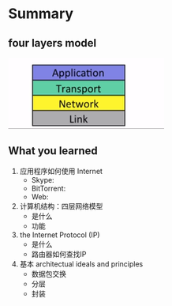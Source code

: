 # Summary

## four layers model
![img](fourlayer.png)

## What you learned

1. 应用程序如何使用 Internet
   - Skype:
   - BitTorrent:
   - Web:
2. 计算机结构：四层网络模型
   - 是什么
   - 功能
3. the Internet Protocol (IP)
   - 是什么
   - 路由器如何查找IP
4. 基本 architectual ideals and principles
   - 数据包交换
   - 分层
   - 封装

